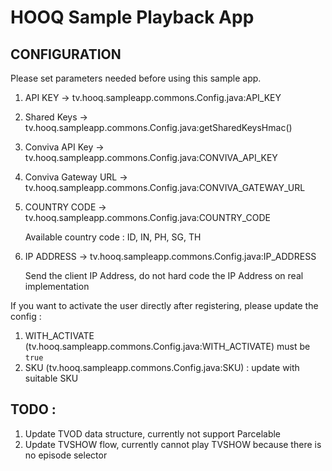 # HOOQ Sample Playback App

##  CONFIGURATION
Please set parameters needed before using this sample app.
1. API KEY -> tv.hooq.sampleapp.commons.Config.java:API_KEY
2. Shared Keys -> tv.hooq.sampleapp.commons.Config.java:getSharedKeysHmac()
3. Conviva API Key -> tv.hooq.sampleapp.commons.Config.java:CONVIVA_API_KEY
4. Conviva Gateway URL -> tv.hooq.sampleapp.commons.Config.java:CONVIVA_GATEWAY_URL
5. COUNTRY CODE -> tv.hooq.sampleapp.commons.Config.java:COUNTRY_CODE

    Available country code : ID, IN, PH, SG, TH
6. IP ADDRESS -> tv.hooq.sampleapp.commons.Config.java:IP_ADDRESS

    Send the client IP Address, do not hard code the IP Address on real implementation

If you want to activate the user directly after registering, please update the config :
1. WITH_ACTIVATE (tv.hooq.sampleapp.commons.Config.java:WITH_ACTIVATE) must be `true`
2. SKU (tv.hooq.sampleapp.commons.Config.java:SKU) : update with suitable SKU


## TODO :
1. Update TVOD data structure, currently not support Parcelable
2. Update TVSHOW flow, currently cannot play TVSHOW because there is no episode selector